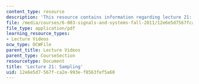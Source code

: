 ```yaml
---
content_type: resource
description: 'This resource contains information regarding lecture 21: sampling.'
file: /media/courses/6-003-signals-and-systems-fall-2011/12e6e5d7567fca2e993ef8563fef5a60_MIT6_003F11_lec21.pdf
file_type: application/pdf
learning_resource_types:
- Lecture Videos
ocw_type: OCWFile
parent_title: Lecture Videos
parent_type: CourseSection
resourcetype: Document
title: 'Lecture 21: Sampling'
uid: 12e6e5d7-567f-ca2e-993e-f8563fef5a60
---
```

